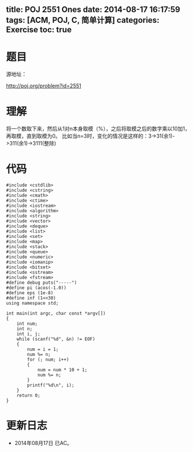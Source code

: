 title: POJ 2551 Ones
date: 2014-08-17 16:17:59
tags: [ACM, POJ, C, 简单计算]
categories: Exercise
toc: true
---
# 题目
源地址：

http://poj.org/problem?id=2551

# 理解
将一个数取下来，然后从1对n本身取模（%），之后将取模之后的数字乘以10加1，再取模，直到取模为0。
比如当n=3时，变化的情况是这样的：3->31(余1)->311(余1)->3111(整除)

<!-- more -->

# 代码
```#include <cstdio>
#include <cstdlib>
#include <cstring>
#include <cmath>
#include <ctime>
#include <iostream>
#include <algorithm>
#include <string>
#include <vector>
#include <deque>
#include <list>
#include <set>
#include <map>
#include <stack>
#include <queue>
#include <numeric>
#include <iomanip>
#include <bitset>
#include <sstream>
#include <fstream>
#define debug puts("-----")
#define pi (acos(-1.0))
#define eps (1e-8)
#define inf (1<<30)
using namespace std;

int main(int argc, char const *argv[])
{
    int num;
    int n;
    int i, j;
    while (scanf("%d", &n) != EOF)
    {
        num = i = 1;
        num %= n;
        for (; num; i++)
        {
            num = num * 10 + 1;
            num %= n;
        }
        printf("%d\n", i);
    }
    return 0;
}
```
# 更新日志
- 2014年08月17日 已AC。